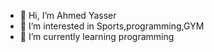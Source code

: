 - 👋 Hi, I’m Ahmed Yasser
- 👀 I’m interested in Sports,programming,GYM
- 🌱 I’m currently learning programming


<!---
AyAm233/AyAm233 is a ✨ special ✨ repository because its `README.md` (this file) appears on your GitHub profile.
You can click the Preview link to take a look at your changes.
--->

